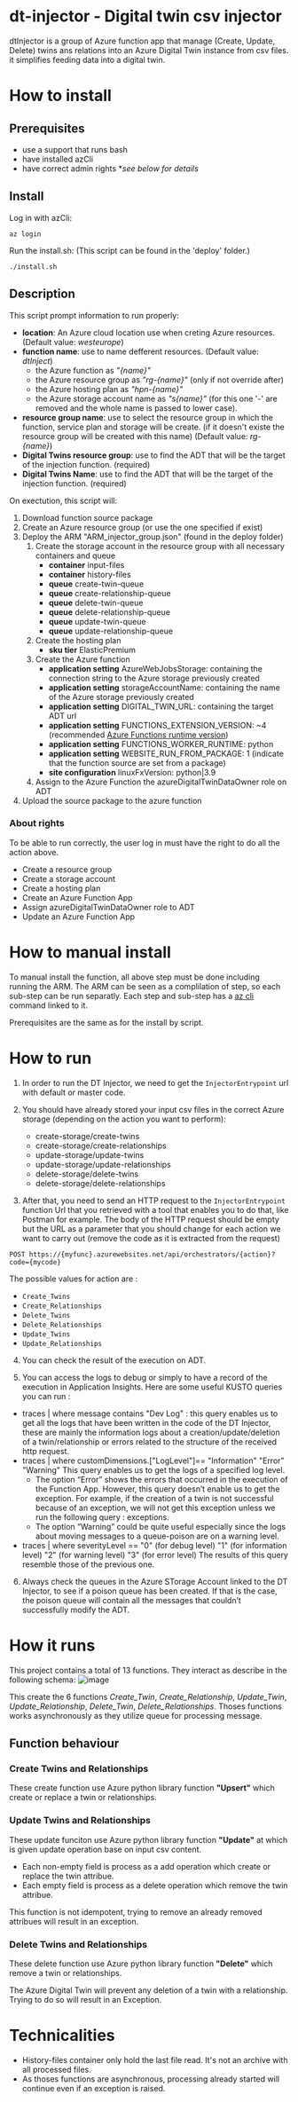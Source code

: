 # dt-injector - Digital twin csv injector

dtInjector is a group of Azure function app that manage (Create, Update, Delete) twins ans relations into an Azure Digital Twin instance from csv files. it simplifies feeding data into a digital twin.

# How to install

## Prerequisites

- use a support that runs bash
- have installed azCli
- have correct admin rights \**see below for details*

## Install

Log in with azCli:
```
az login
```

Run the install.sh: (This script can be found in the 'deploy' folder.)
```
./install.sh
```

## Description

This script prompt information to run properly:
- **location**: An Azure cloud location use when creting Azure resources. (Default value: *westeurope*)
- **function name**: use to name defferent resources. (Default value: *dtInject*)
    - the Azure function as *"{name}"*
    - the Azure resource group as *"rg-{name}"* (only if not override after)
    - the Azure hosting plan as *"hpn-{name}"*
    - the Azure storage account name as *"s{name}"* (for this one '-' are removed and the whole name is passed to lower case).
- **resource group name**: use to select the resource group in which the function, service plan and storage will be create. (if it doesn't existe the resource group will be created with this name) (Default value: *rg-{name}*)
- **Digital Twins resource group**: use to find the ADT that will be the target of the injection function. (required)
- **Digital Twins Name**: use to find the ADT that will be the target of the injection function. (required)

On exectution, this script will:
1. Download function source package
2. Create an Azure resource group (or use the one specified if exist)
3. Deploy the ARM "ARM_injector_group.json" (found in the deploy folder)
    1. Create the storage account in the resource group with all necessary containers and queue
        - **container** input-files
        - **container** history-files
        - **queue**     create-twin-queue
        - **queue**     create-relationship-queue
        - **queue**     delete-twin-queue
        - **queue**     delete-relationship-queue
        - **queue**     update-twin-queue
        - **queue**     update-relationship-queue
    2. Create the hosting plan
        - **sku tier** ElasticPremium
    3. Create the Azure function
        - **application setting** AzureWebJobsStorage: containing the connection string to the Azure storage previously created
        - **application setting** storageAccountName:  containing the name of the Azure storage previously created
        - **application setting** DIGITAL_TWIN_URL:    containing the target ADT url
        - **application setting** FUNCTIONS_EXTENSION_VERSION: ~4 (recommended [Azure Functions runtime version](https://learn.microsoft.com/en-us/azure/azure-functions/functions-versions?tabs=v4&pivots=programming-language-python))
        - **application setting** FUNCTIONS_WORKER_RUNTIME: python
        - **application setting** WEBSITE_RUN_FROM_PACKAGE: 1 (indicate that the function source are set from a package)
        - **site configuration**  linuxFxVersion: python|3.9
    4. Assign to the Azure Function the azureDigitalTwinDataOwner role on ADT
4. Upload the source package to the azure function

### About rights 
To be able to run correctly, the user log in must have the right to do all the action above.
- Create a resource group 
- Create a storage account
- Create a hosting plan
- Create an Azure Function App
- Assign azureDigitalTwinDataOwner role to ADT
- Update an Azure Function App


# How to manual install

To manual install the function, all above step must be done including running the ARM. The ARM can be seen as a complilation of step, so each sub-step can be run separatly.
Each step and sub-step has a [az cli](https://learn.microsoft.com/en-us/cli/azure/reference-index?view=azure-cli-latest) command linked to it.

Prerequisites are the same as for the install by script.


# How to run
1. In order to run the DT Injector, we need to get the `InjectorEntrypoint` url with default or master code.

2. You should have already stored your input csv files in the correct Azure storage (depending on the action you want to perform):
    - create-storage/create-twins
    - create-storage/create-relationships
    - update-storage/update-twins
    - update-storage/update-relationships
    - delete-storage/delete-twins
    - delete-storage/delete-relationships

3. After that, you need to send an HTTP request to the `InjectorEntrypoint` function Url that you retrieved with a tool that enables you to do that, like Postman for example.
The body of the HTTP request should be empty but the URL as a parameter that you should change for each action we want to carry out (remove the code as it is extracted from the request)
```
POST https://{myfunc}.azurewebsites.net/api/orchestrators/{action}?code={mycode}
```
The possible values for action are :
- `Create_Twins`
- `Create_Relationships`
- `Delete_Twins`
- `Delete_Relationships`
- `Update_Twins`
- `Update_Relationships`

4. You can check the result of the execution on ADT.

5. You can access the logs to debug or simply to have a record of the execution in Application Insights. Here are some useful KUSTO queries you can run : 
- traces | where message contains "Dev Log" : this query enables us to get all the logs that have been written in the code of the DT Injector, these are mainly the information logs about a creation/update/deletion of a twin/relationship or errors related to the structure of the received http request.
- traces | where customDimensions.["LogLevel"]==
        "Information"
        "Error"
        "Warning"
This query enables us to get the logs of a specified log level. 
    - The option “Error” shows the errors that occurred in the execution of the Function App. However, this query doesn’t enable us to get the exception. For example, if the creation of a twin is not successful because of an exception, we will not get this exception unless we run the following query : exceptions.
    - The option “Warning” could be quite useful especially since the logs about moving messages to a queue-poison are on a warning level.
- traces | where severityLevel ==
        "0" (for debug level)
        "1" (for information level)
        "2" (for warning level)
        "3" (for error level)
The results of this query resemble those of the previous one. 

6. Always check the queues in the Azure STorage Account linked to the DT Injector, to see if a poison queue has been created. If that is the case, the poison queue will contain all the messages that couldn’t successfully modify the ADT. 

# How it runs

This project contains a total of 13 functions. They interact as describe in the following schema:
![image](.images/schema_global)

This create the 6 functions *Create_Twin*, *Create_Relationship*, *Update_Twin*, *Update_Relationship*, *Delete_Twin*, *Delete_Relationships*.
Thoses functions works asynchronously as they utilize queue for processing message.

## Function behaviour

### Create Twins and Relationships
These create function use Azure python library function **"Upsert"** which create or replace a twin or relationships.

### Update Twins and Relationships
These update funciton use Azure python library function **"Update"** at which is given update operation base on input csv content. 

- Each non-empty field is process as a add operation which create or replace the twin attribue.
- Each empty field is process as a delete operation which remove the twin attribue.

This function is not idempotent, trying to remove an already removed attribues will result in an exception.

### Delete Twins and Relationships
These delete function use Azure python library function **"Delete"** which remove a twin or relationships.

The Azure Digital Twin will prevent any deletion of a twin with a relationship. Trying to do so will result in an Exception.

# Technicalities

* History-files container only hold the last file read. It's not an archive with all processed files.
* As thoses functions are asynchronous, processing already started will continue even if an exception is raised.
